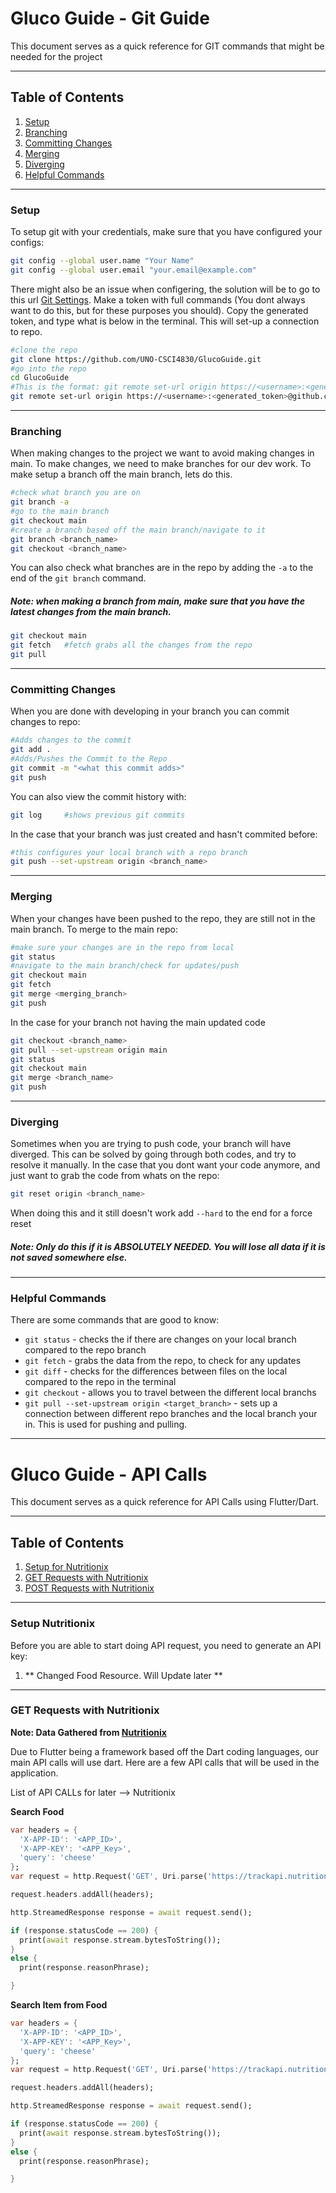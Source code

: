# Gluco Guide - Git Guide

This document serves as a quick reference for GIT commands that might be needed for the project

---

## Table of Contents
1. [Setup](#setup)
2. [Branching](#branching)
3. [Committing Changes](#committing-changes)
4. [Merging](#merging)
5. [Diverging](#diverging)
6. [Helpful Commands](#helpful-commands)

---

### Setup
To setup git with your credentials, make sure that you have configured your configs:

```bash
git config --global user.name "Your Name"
git config --global user.email "your.email@example.com"
```

There might also be an issue when configering, the solution will be to go to this url [Git Settings](https://github.com/settings/tokens). Make a token with full commands (You dont always want to do this, but for these purposes you should).
Copy the generated token, and type what is below in the terminal. This will set-up a connection to repo. 

```bash
#clone the repo
git clone https://github.com/UNO-CSCI4830/GlucoGuide.git
#go into the repo
cd GlucoGuide
#This is the format: git remote set-url origin https://<username>:<generated_token>@github.com/<ORG>/<repo>.git
git remote set-url origin https://<username>:<generated_token>@github.com/UNO-CSCI4830/GlucoGuide.git
```

---

### Branching 
When making changes to the project we want to avoid making changes in main. To make changes, we need to make branches for our dev work. To make setup a branch off the main branch, lets do this.
```bash
#check what branch you are on
git branch -a
#go to the main branch
git checkout main
#create a branch based off the main branch/navigate to it
git branch <branch_name>
git checkout <branch_name>
```
You can also check what branches are in the repo by adding the ```-a``` to the end of the ```git branch``` command.

##### Note: when making a branch from main, make sure that you have the latest changes from the main branch.

```bash 
git checkout main
git fetch   #fetch grabs all the changes from the repo
git pull
```

---

### Committing Changes

When you are done with developing in your branch you can commit changes to repo:
```bash
#Adds changes to the commit
git add .
#Adds/Pushes the Commit to the Repo
git commit -m "<what this commit adds>"
git push
```

You can also view the commit history with:
```bash 
git log     #shows previous git commits 
```
In the case that your branch was just created and hasn't commited before:
```bash 
#this configures your local branch with a repo branch
git push --set-upstream origin <branch_name>
```

---

### Merging 

When your changes have been pushed to the repo, they are still not in the main branch. To merge to the main repo:
```bash
#make sure your changes are in the repo from local
git status 
#navigate to the main branch/check for updates/push
git checkout main
git fetch
git merge <merging_branch>
git push
```
In the case for your branch not having the main updated code
```bash 
git checkout <branch_name>
git pull --set-upstream origin main
git status
git checkout main
git merge <branch_name>
git push
```

---

### Diverging 

Sometimes when you are trying to push code, your branch will have diverged. This can be solved by going through both codes, and try to resolve it manually. In the case that you dont want your code anymore, and just want to grab the code from whats on the repo:
```bash 
git reset origin <branch_name>
```

When doing this and it still doesn't work add ``` --hard ``` to the end for a force reset

##### Note: Only do this if it is ABSOLUTELY NEEDED. You will lose all data if it is not saved somewhere else.
 
 ---

### Helpful Commands

There are some commands that are good to know:
- ``` git status ``` - checks the if there are changes on your local branch compared to the repo branch
- ``` git fetch ``` - grabs the data from the repo, to check for any updates
- ``` git diff ``` - checks for the differences between files on the local compared to the repo in the terminal
- ``` git checkout ``` - allows you to travel between the different local branchs
- ``` git pull --set-upstream origin <target_branch> ``` - sets up a connection between different repo branches and the local branch your in. This is used for pushing and pulling.

---

# Gluco Guide - API Calls

This document serves as a quick reference for API Calls using Flutter/Dart.

---

## Table of Contents
1. [Setup for Nutritionix](#setup-nutritionix)
2. [GET Requests with Nutritionix](#get-requests-with-fooddata-central)
3. [POST Requests with Nutritionix](#post-requests-with-fooddata-central)
---

### Setup Nutritionix

Before you are able to start doing API request, you need to generate an API key:

1. ** Changed Food Resource. Will Update later  **

---

### GET Requests with Nutritionix

**Note: Data Gathered from [Nutritionix](https://docx.syndigo.com/developers/docs/nutritionix-api-guide)**

Due to Flutter being a framework based off the Dart coding languages, our main API calls will use dart. Here are a few API calls that will be used in the application.  

List of API CALLs for later --> Nutritionix

**Search Food**
```dart
var headers = {
  'X-APP-ID': '<APP_ID>',
  'X-APP-KEY': '<APP_Key>',
  'query': 'cheese'
};
var request = http.Request('GET', Uri.parse('https://trackapi.nutritionix.com/v2/search/instant?query=<food_Item>'));

request.headers.addAll(headers);

http.StreamedResponse response = await request.send();

if (response.statusCode == 200) {
  print(await response.stream.bytesToString());
}
else {
  print(response.reasonPhrase);

}
```

**Search Item from Food**
```dart
var headers = {
  'X-APP-ID': '<APP_ID>',
  'X-APP-KEY': '<APP_Key>',
  'query': 'cheese'
};
var request = http.Request('GET', Uri.parse('https://trackapi.nutritionix.com/v2/search/item?nix_item_id=<id_from_food_search>'));

request.headers.addAll(headers);

http.StreamedResponse response = await request.send();

if (response.statusCode == 200) {
  print(await response.stream.bytesToString());
}
else {
  print(response.reasonPhrase);

}
```